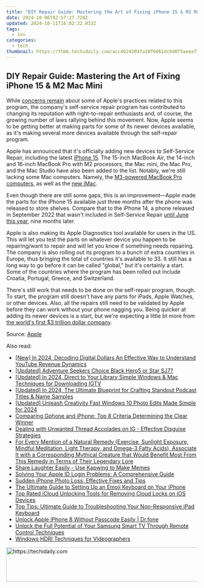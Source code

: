 ```yaml
---
title: "DIY Repair Guide: Mastering the Art of Fixing iPhone 15 & M2 Mac Mini"
date: 2024-10-06T02:57:27.728Z
updated: 2024-10-11T16:02:32.033Z
tags:
  - ios
categories:
  - tech
thumbnail: https://thmb.techidaily.com/acc4624304fa10f6661dcbd0f5aeeaf72266dc48176909da6153f980695e7df6.png
---
```


## DIY Repair Guide: Mastering the Art of Fixing iPhone 15 & M2 Mac Mini

While [concerns remain](https://howto.techidaily.com/android-safe-mode-how-to-turn-off-safe-mode-on-vivo-y02t-drfone-by-drfone-fix-android-problems-fix-android-problems/) about some of Apple's practices related to this program, the company's self-service repair program has contributed to changing its reputation with right-to-repair enthusiasts and, of course, the growing number of laws rallying behind this movement. Now, Apple seems to be getting better at making parts for some of its newer devices available, as it's making several more devices available through the self-repair program.

 Apple has announced that it's officially adding new devices to Self-Service Repair, including the latest [iPhone 15](https://meme-emoji.techidaily.com/new-2024-approved-how-to-make-a-memorable-honeymoon-video/). The 15-inch MacBook Air, the 14-inch and 16-inch MacBook Pro with M2 processors, the Mac mini, the Mac Pro, and the Mac Studio have also been added to the list. Notably, we're still lacking some Mac computers. Namely, the [M3-powered MacBook Pro computers](https://solve-manuals.techidaily.com/cookiebot-driven-personalization-enhancing-your-sites-user-experience/), as well as the [new iMac](https://fox-direct.techidaily.com/2024-approved-top-10-google-cardboards-most-stunning-vr-games/).

 Even though there are still some gaps, this is an improvement—Apple made the parts for the iPhone 15 available just three months after the phone was released to store shelves. Compare that to the iPhone 14, a phone released in September 2022 that wasn't included in Self-Service Repair [until June this year](https://youtube-tips.techidaily.com/ed-the-serenity-seekers-guide-to-relaxed-youtube-viewing-52-chars/), nine months later.

 Apple is also making its Apple Diagnostics tool available for users in the US. This will let you test the parts on whatever device you happen to be repairing/want to repair and will let you know if something needs repairing. The company is also rolling out its program to a bunch of extra countries in Europe, thus bringing the total of countries it's available to 33\. It still has a long way to go before it can be called "global," but it's certainly a start. Some of the countries where the program has been rolled out include Croatia, Portugal, Greece, and Switzerland.

 There's still work that needs to be done on the self-repair program, though. To start, the program still doesn't have any parts for iPads, Apple Watches, or other devices. Also, all the repairs still need to be validated by Apple before they can work without your phone nagging you. Being quicker at adding its newer devices is a start, but we're expecting a little bt more from [the world's first $3 trillion dollar company](https://www.cnn.com/2022/01/03/investing/apple-three-trillion-dollar-market-cap/index.html).

 Source: [Apple](https://www.apple.com/newsroom/2023/12/apple-expands-self-service-repair-and-introduces-new-diagnostics-process/)

<ins class="adsbygoogle"
     style="display:block"
     data-ad-format="autorelaxed"
     data-ad-client="ca-pub-7571918770474297"
     data-ad-slot="1223367746"></ins>

<ins class="adsbygoogle"
     style="display:block"
     data-ad-client="ca-pub-7571918770474297"
     data-ad-slot="8358498916"
     data-ad-format="auto"
     data-full-width-responsive="true"></ins>

<span class="atpl-alsoreadstyle">Also read:</span>
<div><ul>
<li><a href="https://facebook-video-footage.techidaily.com/new-in-2024-decoding-digital-dollars-an-effective-way-to-understand-youtube-revenue-dynamics/"><u>[New] In 2024, Decoding Digital Dollars An Effective Way to Understand YouTube Revenue Dynamics</u></a></li>
<li><a href="https://fox-glue.techidaily.com/updated-adventure-seekers-choice-black-hero5-or-star-sj7/"><u>[Updated] Adventure Seekers Choice Black Hero5 or Star SJ7?</u></a></li>
<li><a href="https://instagram-clips.techidaily.com/updated-in-2024-direct-to-your-library-simple-windows-and-mac-techniques-for-downloading-igtv/"><u>[Updated] In 2024, Direct to Your Library Simple Windows & Mac Techniques for Downloading IGTV</u></a></li>
<li><a href="https://article-posts.techidaily.com/updated-in-2024-the-ultimate-blueprint-for-crafting-standout-podcast-titles-and-name-samples/"><u>[Updated] In 2024, The Ultimate Blueprint for Crafting Standout Podcast Titles & Name Samples</u></a></li>
<li><a href="https://fox-glue.techidaily.com/updated-unleash-creativity-fast-windows-10-photo-edits-made-simple-for-2024/"><u>[Updated] Unleash Creativity Fast Windows 10 Photo Edits Made Simple for 2024</u></a></li>
<li><a href="https://os-tips.techidaily.com/comparing-gphone-and-iphone-top-8-criteria-determining-the-clear-winner/"><u>Comparing Gphone and iPhone: Top 8 Criteria Determining the Clear Winner</u></a></li>
<li><a href="https://os-tips.techidaily.com/dealing-with-unwanted-thread-accolades-on-ig-effective-disguise-strategies/"><u>Dealing with Unwanted Thread Accolades on IG - Effective Disguise Strategies</u></a></li>
<li><a href="https://os-tips.techidaily.com/for-every-mention-of-a-natural-remedy-exercise-sunlight-exposure-mindful-meditation-light-therapy-and-omega-3-fatty-acids-associate-it-with-a-corresponding-14/"><u>For Every Mention of a Natural Remedy (Exercise, Sunlight Exposure, Mindful Meditation, Light Therapy, and Omega-3 Fatty Acids), Associate It with a Corresponding Mythical Creature that Would Benefit Most From This Remedy in Terms of Their Legendary Lore</u></a></li>
<li><a href="https://fox-blue.techidaily.com/share-laughter-easily-use-kapwing-to-make-memes/"><u>Share Laughter Easily - Use Kapwing to Make Memes</u></a></li>
<li><a href="https://os-tips.techidaily.com/solving-your-apple-id-login-problems-a-comprehensive-guide/"><u>Solving Your Apple ID Login Problems: A Comprehensive Guide</u></a></li>
<li><a href="https://os-tips.techidaily.com/sudden-iphone-photo-loss-effective-fixes-and-tips/"><u>Sudden iPhone Photo Loss: Effective Fixes and Tips</u></a></li>
<li><a href="https://os-tips.techidaily.com/the-ultimate-guide-to-setting-up-an-emoji-keyboard-on-your-iphone/"><u>The Ultimate Guide to Setting Up an Emoji Keyboard on Your iPhone</u></a></li>
<li><a href="https://os-tips.techidaily.com/top-rated-icloud-unlocking-tools-for-removing-cloud-locks-on-ios-devices/"><u>Top Rated iCloud Unlocking Tools for Removing Cloud Locks on iOS Devices</u></a></li>
<li><a href="https://os-tips.techidaily.com/top-tips-ultimate-guide-to-troubleshooting-your-non-responsive-ipad-keyboard/"><u>Top Tips: Ultimate Guide to Troubleshooting Your Non-Responsive iPad Keyboard</u></a></li>
<li><a href="https://iphone-unlock.techidaily.com/unlock-apple-iphone-8-without-passcode-easily-drfone-by-drfone-ios/"><u>Unlock Apple iPhone 8 Without Passcode Easily | Dr.fone</u></a></li>
<li><a href="https://tech-recovery.techidaily.com/unlock-the-full-potential-of-your-samsung-smart-tv-through-remote-control-techniques/"><u>Unlock the Full Potential of Your Samsung Smart TV Through Remote Control Techniques</u></a></li>
<li><a href="https://extra-resources.techidaily.com/windows-hdri-techniques-for-videographers/"><u>Windows HDRI Techniques for Videographers</u></a></li>
</ul></div>

<!-- affiliate ads begin -->
<a href="https://appsumo.8odi.net/c/5597632/2118315/7443" target="_top" id="2118315">
  <img src="//a.impactradius-go.com/display-ad/7443-2118315" border="0" alt="https://techidaily.com" width="728" height="90"/>
</a>
<img height="0" width="0" src="https://appsumo.8odi.net/i/5597632/2118315/7443" style="position:absolute;visibility:hidden;" border="0" />
<!-- affiliate ads end -->

